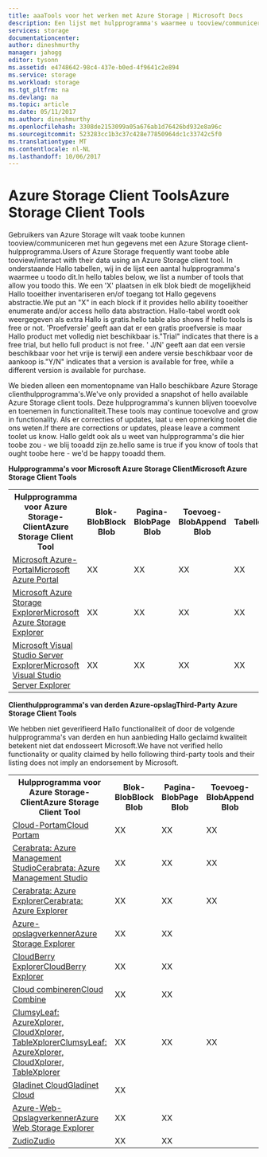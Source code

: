 ```yaml
---
title: aaaTools voor het werken met Azure Storage | Microsoft Docs
description: Een lijst met hulpprogramma's waarmee u tooview/communiceren met uw Azure Storage-gegevens.
services: storage
documentationcenter: 
author: dineshmurthy
manager: jahogg
editor: tysonn
ms.assetid: e4748642-98c4-437e-b0ed-4f9641c2e894
ms.service: storage
ms.workload: storage
ms.tgt_pltfrm: na
ms.devlang: na
ms.topic: article
ms.date: 05/11/2017
ms.author: dineshmurthy
ms.openlocfilehash: 3308de2153099a05a676ab1d76426bd932e8a96c
ms.sourcegitcommit: 523283cc1b3c37c428e77850964dc1c33742c5f0
ms.translationtype: MT
ms.contentlocale: nl-NL
ms.lasthandoff: 10/06/2017
---
```

# <a name="azure-storage-client-tools"></a><span data-ttu-id="9e090-103">Azure Storage Client Tools</span><span class="sxs-lookup"><span data-stu-id="9e090-103">Azure Storage Client Tools</span></span>
<span data-ttu-id="9e090-104">Gebruikers van Azure Storage wilt vaak toobe kunnen tooview/communiceren met hun gegevens met een Azure Storage client-hulpprogramma.</span><span class="sxs-lookup"><span data-stu-id="9e090-104">Users of Azure Storage frequently want toobe able tooview/interact with their data using an Azure Storage client tool.</span></span> <span data-ttu-id="9e090-105">In onderstaande Hallo tabellen, wij in de lijst een aantal hulpprogramma's waarmee u toodo dit.</span><span class="sxs-lookup"><span data-stu-id="9e090-105">In hello tables below, we list a number of tools that allow you toodo this.</span></span> <span data-ttu-id="9e090-106">We een 'X' plaatsen in elk blok biedt de mogelijkheid Hallo tooeither inventariseren en/of toegang tot Hallo gegevens abstractie.</span><span class="sxs-lookup"><span data-stu-id="9e090-106">We put an "X" in each block if it provides hello ability tooeither enumerate and/or access hello data abstraction.</span></span> <span data-ttu-id="9e090-107">Hallo-tabel wordt ook weergegeven als extra Hallo is gratis.</span><span class="sxs-lookup"><span data-stu-id="9e090-107">hello table also shows if hello tools is free or not.</span></span> <span data-ttu-id="9e090-108">'Proefversie' geeft aan dat er een gratis proefversie is maar Hallo product met volledig niet beschikbaar is.</span><span class="sxs-lookup"><span data-stu-id="9e090-108">"Trial" indicates that there is a free trial, but hello full product is not free.</span></span> <span data-ttu-id="9e090-109">' J/N' geeft aan dat een versie beschikbaar voor het vrije is terwijl een andere versie beschikbaar voor de aankoop is.</span><span class="sxs-lookup"><span data-stu-id="9e090-109">"Y/N" indicates that a version is available for free, while a different version is available for purchase.</span></span>

<span data-ttu-id="9e090-110">We bieden alleen een momentopname van Hallo beschikbare Azure Storage clienthulpprogramma's.</span><span class="sxs-lookup"><span data-stu-id="9e090-110">We've only provided a snapshot of hello available Azure Storage client tools.</span></span> <span data-ttu-id="9e090-111">Deze hulpprogramma's kunnen blijven tooevolve en toenemen in functionaliteit.</span><span class="sxs-lookup"><span data-stu-id="9e090-111">These tools may continue tooevolve and grow in functionality.</span></span> <span data-ttu-id="9e090-112">Als er correcties of updates, laat u een opmerking toolet die ons weten.</span><span class="sxs-lookup"><span data-stu-id="9e090-112">If there are corrections or updates, please leave a comment toolet us know.</span></span> <span data-ttu-id="9e090-113">Hallo geldt ook als u weet van hulpprogramma's die hier toobe zou - we blij tooadd zijn ze.</span><span class="sxs-lookup"><span data-stu-id="9e090-113">hello same is true if you know of tools that ought toobe here - we'd be happy tooadd them.</span></span>

<span data-ttu-id="9e090-114">**Hulpprogramma's voor Microsoft Azure Storage Client**</span><span class="sxs-lookup"><span data-stu-id="9e090-114">**Microsoft Azure Storage Client Tools**</span></span>

<table>
  <tr>
    <th rowspan="2"><span data-ttu-id="9e090-115">Hulpprogramma voor Azure Storage-Client</span><span class="sxs-lookup"><span data-stu-id="9e090-115">Azure Storage Client Tool</span></span></th>
    <th rowspan="2"><span data-ttu-id="9e090-116">Blok-Blob</span><span class="sxs-lookup"><span data-stu-id="9e090-116">Block Blob</span></span></th>
    <th rowspan="2"><span data-ttu-id="9e090-117">Pagina-Blob</span><span class="sxs-lookup"><span data-stu-id="9e090-117">Page Blob</span></span></th>
    <th rowspan="2"><span data-ttu-id="9e090-118">Toevoeg-Blob</span><span class="sxs-lookup"><span data-stu-id="9e090-118">Append Blob</span></span></th>
    <th rowspan="2"><span data-ttu-id="9e090-119">Tabellen</span><span class="sxs-lookup"><span data-stu-id="9e090-119">Tables</span></span></th>
    <th rowspan="2"><span data-ttu-id="9e090-120">Wachtrijen</span><span class="sxs-lookup"><span data-stu-id="9e090-120">Queues</span></span></th>
    <th rowspan="2"><span data-ttu-id="9e090-121">Bestanden</span><span class="sxs-lookup"><span data-stu-id="9e090-121">Files</span></span></th>
    <th rowspan="2"><span data-ttu-id="9e090-122">Gratis</span><span class="sxs-lookup"><span data-stu-id="9e090-122">Free</span></span></th>
    <th colspan="4"><span data-ttu-id="9e090-123">Platform</span><span class="sxs-lookup"><span data-stu-id="9e090-123">Platform</span></span></th>
  </tr>
  <tr>
    <td><span data-ttu-id="9e090-124">Web</span><span class="sxs-lookup"><span data-stu-id="9e090-124">Web</span></span></td>
    <td><span data-ttu-id="9e090-125">Windows</span><span class="sxs-lookup"><span data-stu-id="9e090-125">Windows</span></span></td>
    <td><span data-ttu-id="9e090-126">OSX</span><span class="sxs-lookup"><span data-stu-id="9e090-126">OSX</span></span></td>
    <td><span data-ttu-id="9e090-127">Linux</span><span class="sxs-lookup"><span data-stu-id="9e090-127">Linux</span></span></td>
  </tr>
  <tr>
    <td><span data-ttu-id="9e090-128"><a href="https://azure.microsoft.com/features/azure-portal/">Microsoft Azure-Portal</a></span><span class="sxs-lookup"><span data-stu-id="9e090-128"><a href="https://azure.microsoft.com/features/azure-portal/">Microsoft Azure Portal</a></span></span></td>
    <td><span data-ttu-id="9e090-129">X</span><span class="sxs-lookup"><span data-stu-id="9e090-129">X</span></span></td>
    <td><span data-ttu-id="9e090-130">X</span><span class="sxs-lookup"><span data-stu-id="9e090-130">X</span></span></td>
    <td><span data-ttu-id="9e090-131">X</span><span class="sxs-lookup"><span data-stu-id="9e090-131">X</span></span></td>
    <td><span data-ttu-id="9e090-132">X</span><span class="sxs-lookup"><span data-stu-id="9e090-132">X</span></span></td>
    <td><span data-ttu-id="9e090-133">X</span><span class="sxs-lookup"><span data-stu-id="9e090-133">X</span></span></td>
    <td><span data-ttu-id="9e090-134">X</span><span class="sxs-lookup"><span data-stu-id="9e090-134">X</span></span></td>
    <td><span data-ttu-id="9e090-135">J</span><span class="sxs-lookup"><span data-stu-id="9e090-135">Y</span></span></td>
    <td><span data-ttu-id="9e090-136">X</span><span class="sxs-lookup"><span data-stu-id="9e090-136">X</span></span></td>
    <td></td>
    <td></td>
    <td></td>
  </tr>
  <tr>
    <td><span data-ttu-id="9e090-137"><a href="http://storageexplorer.com/">Microsoft Azure Storage Explorer</a></span><span class="sxs-lookup"><span data-stu-id="9e090-137"><a href="http://storageexplorer.com/">Microsoft Azure Storage Explorer</a></span></span></td>
    <td><span data-ttu-id="9e090-138">X</span><span class="sxs-lookup"><span data-stu-id="9e090-138">X</span></span></td>
    <td><span data-ttu-id="9e090-139">X</span><span class="sxs-lookup"><span data-stu-id="9e090-139">X</span></span></td>
    <td><span data-ttu-id="9e090-140">X</span><span class="sxs-lookup"><span data-stu-id="9e090-140">X</span></span></td>
    <td><span data-ttu-id="9e090-141">X</span><span class="sxs-lookup"><span data-stu-id="9e090-141">X</span></span></td>
    <td><span data-ttu-id="9e090-142">X</span><span class="sxs-lookup"><span data-stu-id="9e090-142">X</span></span></td>
    <td><span data-ttu-id="9e090-143">X</span><span class="sxs-lookup"><span data-stu-id="9e090-143">X</span></span></td>
    <td><span data-ttu-id="9e090-144">J</span><span class="sxs-lookup"><span data-stu-id="9e090-144">Y</span></span></td>
    <td></td>
    <td><span data-ttu-id="9e090-145">X</span><span class="sxs-lookup"><span data-stu-id="9e090-145">X</span></span></td>
    <td><span data-ttu-id="9e090-146">X</span><span class="sxs-lookup"><span data-stu-id="9e090-146">X</span></span></td>
    <td><span data-ttu-id="9e090-147">X</span><span class="sxs-lookup"><span data-stu-id="9e090-147">X</span></span></td>
  </tr>
  <tr>
    <td><span data-ttu-id="9e090-148"><a href="https://www.visualstudio.com/features/azure-tools-vs.aspx">Microsoft Visual Studio Server Explorer</a></span><span class="sxs-lookup"><span data-stu-id="9e090-148"><a href="https://www.visualstudio.com/features/azure-tools-vs.aspx">Microsoft Visual Studio Server Explorer</a></span></span></td>
    <td><span data-ttu-id="9e090-149">X</span><span class="sxs-lookup"><span data-stu-id="9e090-149">X</span></span></td>
    <td><span data-ttu-id="9e090-150">X</span><span class="sxs-lookup"><span data-stu-id="9e090-150">X</span></span></td>
    <td><span data-ttu-id="9e090-151">X</span><span class="sxs-lookup"><span data-stu-id="9e090-151">X</span></span></td>
    <td><span data-ttu-id="9e090-152">X</span><span class="sxs-lookup"><span data-stu-id="9e090-152">X</span></span></td>
    <td><span data-ttu-id="9e090-153">X</span><span class="sxs-lookup"><span data-stu-id="9e090-153">X</span></span></td>
    <td></td>
    <td><span data-ttu-id="9e090-154">J</span><span class="sxs-lookup"><span data-stu-id="9e090-154">Y</span></span></td>
    <td></td>
    <td><span data-ttu-id="9e090-155">X</span><span class="sxs-lookup"><span data-stu-id="9e090-155">X</span></span></td>
    <td></td>
    <td></td>
  </tr>
</table>

<span data-ttu-id="9e090-156">**Clienthulpprogramma's van derden Azure-opslag**</span><span class="sxs-lookup"><span data-stu-id="9e090-156">**Third-Party Azure Storage Client Tools**</span></span>

<span data-ttu-id="9e090-157">We hebben niet geverifieerd Hallo functionaliteit of door de volgende hulpprogramma's van derden en hun aanbieding Hallo geclaimd kwaliteit betekent niet dat endosseert Microsoft.</span><span class="sxs-lookup"><span data-stu-id="9e090-157">We have not verified hello functionality or quality claimed by hello following third-party tools and their listing does not imply an endorsement by Microsoft.</span></span>

<table>
  <tr>
    <th rowspan="2"><span data-ttu-id="9e090-158">Hulpprogramma voor Azure Storage-Client</span><span class="sxs-lookup"><span data-stu-id="9e090-158">Azure Storage Client Tool</span></span></th>
    <th rowspan="2"><span data-ttu-id="9e090-159">Blok-Blob</span><span class="sxs-lookup"><span data-stu-id="9e090-159">Block Blob</span></span></th>
    <th rowspan="2"><span data-ttu-id="9e090-160">Pagina-Blob</span><span class="sxs-lookup"><span data-stu-id="9e090-160">Page Blob</span></span></th>
    <th rowspan="2"><span data-ttu-id="9e090-161">Toevoeg-Blob</span><span class="sxs-lookup"><span data-stu-id="9e090-161">Append Blob</span></span></th>
    <th rowspan="2"><span data-ttu-id="9e090-162">Tabellen</span><span class="sxs-lookup"><span data-stu-id="9e090-162">Tables</span></span></th>
    <th rowspan="2"><span data-ttu-id="9e090-163">Wachtrijen</span><span class="sxs-lookup"><span data-stu-id="9e090-163">Queues</span></span></th>
    <th rowspan="2"><span data-ttu-id="9e090-164">Bestanden</span><span class="sxs-lookup"><span data-stu-id="9e090-164">Files</span></span></th>
    <th rowspan="2"><span data-ttu-id="9e090-165">Gratis</span><span class="sxs-lookup"><span data-stu-id="9e090-165">Free</span></span></th>
    <th colspan="4"><span data-ttu-id="9e090-166">Platform</span><span class="sxs-lookup"><span data-stu-id="9e090-166">Platform</span></span></th>
  </tr>
  <tr>
    <td><span data-ttu-id="9e090-167">Web</span><span class="sxs-lookup"><span data-stu-id="9e090-167">Web</span></span></td>
    <td><span data-ttu-id="9e090-168">Windows</span><span class="sxs-lookup"><span data-stu-id="9e090-168">Windows</span></span></td>
    <td><span data-ttu-id="9e090-169">OSX</span><span class="sxs-lookup"><span data-stu-id="9e090-169">OSX</span></span></td>
    <td><span data-ttu-id="9e090-170">Linux</span><span class="sxs-lookup"><span data-stu-id="9e090-170">Linux</span></span></td>
  </tr>
  <tr>
    <td><span data-ttu-id="9e090-171"><a href="http://www.cloudportam.com/">Cloud-Portam</a></span><span class="sxs-lookup"><span data-stu-id="9e090-171"><a href="http://www.cloudportam.com/">Cloud Portam</a></span></span></td>
    <td><span data-ttu-id="9e090-172">X</span><span class="sxs-lookup"><span data-stu-id="9e090-172">X</span></span></td>
    <td><span data-ttu-id="9e090-173">X</span><span class="sxs-lookup"><span data-stu-id="9e090-173">X</span></span></td>
    <td><span data-ttu-id="9e090-174">X</span><span class="sxs-lookup"><span data-stu-id="9e090-174">X</span></span></td>
    <td><span data-ttu-id="9e090-175">X</span><span class="sxs-lookup"><span data-stu-id="9e090-175">X</span></span></td>
    <td><span data-ttu-id="9e090-176">X</span><span class="sxs-lookup"><span data-stu-id="9e090-176">X</span></span></td>
    <td><span data-ttu-id="9e090-177">X</span><span class="sxs-lookup"><span data-stu-id="9e090-177">X</span></span></td>
    <td><span data-ttu-id="9e090-178">Proefversie</span><span class="sxs-lookup"><span data-stu-id="9e090-178">Trial</span></span></td>
    <td><span data-ttu-id="9e090-179">X</span><span class="sxs-lookup"><span data-stu-id="9e090-179">X</span></span></td>
    <td></td>
    <td></td>
    <td></td>
  </tr>
  <tr>
    <td><span data-ttu-id="9e090-180"><a href="http://www.cerebrata.com/products/azure-management-studio/introduction">Cerabrata: Azure Management Studio</a></span><span class="sxs-lookup"><span data-stu-id="9e090-180"><a href="http://www.cerebrata.com/products/azure-management-studio/introduction">Cerabrata: Azure Management Studio</a></span></span></td>
    <td><span data-ttu-id="9e090-181">X</span><span class="sxs-lookup"><span data-stu-id="9e090-181">X</span></span></td>
    <td><span data-ttu-id="9e090-182">X</span><span class="sxs-lookup"><span data-stu-id="9e090-182">X</span></span></td>
    <td><span data-ttu-id="9e090-183">X</span><span class="sxs-lookup"><span data-stu-id="9e090-183">X</span></span></td>
    <td><span data-ttu-id="9e090-184">X</span><span class="sxs-lookup"><span data-stu-id="9e090-184">X</span></span></td>
    <td><span data-ttu-id="9e090-185">X</span><span class="sxs-lookup"><span data-stu-id="9e090-185">X</span></span></td>
    <td><span data-ttu-id="9e090-186">X</span><span class="sxs-lookup"><span data-stu-id="9e090-186">X</span></span></td>
    <td><span data-ttu-id="9e090-187">Proefversie</span><span class="sxs-lookup"><span data-stu-id="9e090-187">Trial</span></span></td>
    <td></td>
    <td><span data-ttu-id="9e090-188">X</span><span class="sxs-lookup"><span data-stu-id="9e090-188">X</span></span></td>
    <td></td>
    <td></td>
  </tr>
  <tr>
    <td><span data-ttu-id="9e090-189"><a href="http://www.cerebrata.com/products/azure-explorer/introduction">Cerabrata: Azure Explorer</a></span><span class="sxs-lookup"><span data-stu-id="9e090-189"><a href="http://www.cerebrata.com/products/azure-explorer/introduction">Cerabrata: Azure Explorer</a></span></span></td>
    <td><span data-ttu-id="9e090-190">X</span><span class="sxs-lookup"><span data-stu-id="9e090-190">X</span></span></td>
    <td><span data-ttu-id="9e090-191">X</span><span class="sxs-lookup"><span data-stu-id="9e090-191">X</span></span></td>
    <td><span data-ttu-id="9e090-192">X</span><span class="sxs-lookup"><span data-stu-id="9e090-192">X</span></span></td>
    <td></td>
    <td></td>
    <td><span data-ttu-id="9e090-193">X</span><span class="sxs-lookup"><span data-stu-id="9e090-193">X</span></span></td>
    <td><span data-ttu-id="9e090-194">J</span><span class="sxs-lookup"><span data-stu-id="9e090-194">Y</span></span></td>
    <td></td>
    <td><span data-ttu-id="9e090-195">X</span><span class="sxs-lookup"><span data-stu-id="9e090-195">X</span></span></td>
    <td></td>
    <td></td>
  </tr>
  <tr>
    <td><span data-ttu-id="9e090-196"><a href="https://github.com/sebagomez/azurestorageexplorer">Azure-opslagverkenner</a></span><span class="sxs-lookup"><span data-stu-id="9e090-196"><a href="https://github.com/sebagomez/azurestorageexplorer">Azure Storage Explorer</a></span></span></td>
    <td><span data-ttu-id="9e090-197">X</span><span class="sxs-lookup"><span data-stu-id="9e090-197">X</span></span></td>
    <td><span data-ttu-id="9e090-198">X</span><span class="sxs-lookup"><span data-stu-id="9e090-198">X</span></span></td>
    <td></td>
    <td><span data-ttu-id="9e090-199">X</span><span class="sxs-lookup"><span data-stu-id="9e090-199">X</span></span></td>
    <td><span data-ttu-id="9e090-200">X</span><span class="sxs-lookup"><span data-stu-id="9e090-200">X</span></span></td>
    <td></td>
    <td><span data-ttu-id="9e090-201">J</span><span class="sxs-lookup"><span data-stu-id="9e090-201">Y</span></span></td>
    <td></td>
    <td><span data-ttu-id="9e090-202">X</span><span class="sxs-lookup"><span data-stu-id="9e090-202">X</span></span></td>
    <td></td>
    <td></td>
  </tr>
  <tr>
    <td><span data-ttu-id="9e090-203"><a href="http://www.cloudberrylab.com/free-microsoft-azure-explorer.aspx">CloudBerry Explorer</a></span><span class="sxs-lookup"><span data-stu-id="9e090-203"><a href="http://www.cloudberrylab.com/free-microsoft-azure-explorer.aspx">CloudBerry Explorer</a></span></span></td>
    <td><span data-ttu-id="9e090-204">X</span><span class="sxs-lookup"><span data-stu-id="9e090-204">X</span></span></td>
    <td><span data-ttu-id="9e090-205">X</span><span class="sxs-lookup"><span data-stu-id="9e090-205">X</span></span></td>
    <td></td>
    <td></td>
    <td></td>
    <td><span data-ttu-id="9e090-206">X</span><span class="sxs-lookup"><span data-stu-id="9e090-206">X</span></span></td>
    <td><span data-ttu-id="9e090-207">J/N</span><span class="sxs-lookup"><span data-stu-id="9e090-207">Y/N</span></span></td>
    <td></td>
    <td><span data-ttu-id="9e090-208">X</span><span class="sxs-lookup"><span data-stu-id="9e090-208">X</span></span></td>
    <td></td>
    <td></td>
  </tr>
  <tr>
    <td><span data-ttu-id="9e090-209"><a href="http://www.gapotchenko.com/cloudcombine">Cloud combineren</a></span><span class="sxs-lookup"><span data-stu-id="9e090-209"><a href="http://www.gapotchenko.com/cloudcombine">Cloud Combine</a></span></span></td>
    <td><span data-ttu-id="9e090-210">X</span><span class="sxs-lookup"><span data-stu-id="9e090-210">X</span></span></td>
    <td><span data-ttu-id="9e090-211">X</span><span class="sxs-lookup"><span data-stu-id="9e090-211">X</span></span></td>
    <td></td>
    <td><span data-ttu-id="9e090-212">X</span><span class="sxs-lookup"><span data-stu-id="9e090-212">X</span></span></td>
    <td><span data-ttu-id="9e090-213">X</span><span class="sxs-lookup"><span data-stu-id="9e090-213">X</span></span></td>
    <td></td>
    <td><span data-ttu-id="9e090-214">Proefversie</span><span class="sxs-lookup"><span data-stu-id="9e090-214">Trial</span></span></td>
    <td></td>
    <td><span data-ttu-id="9e090-215">X</span><span class="sxs-lookup"><span data-stu-id="9e090-215">X</span></span></td>
    <td></td>
    <td></td>
  </tr>
  <tr>
    <td><span data-ttu-id="9e090-216"><a href="http://clumsyleaf.com">ClumsyLeaf: AzureXplorer, CloudXplorer, TableXplorer</a></span><span class="sxs-lookup"><span data-stu-id="9e090-216"><a href="http://clumsyleaf.com">ClumsyLeaf: AzureXplorer, CloudXplorer, TableXplorer</a></span></span></td>
    <td><span data-ttu-id="9e090-217">X</span><span class="sxs-lookup"><span data-stu-id="9e090-217">X</span></span></td>
    <td><span data-ttu-id="9e090-218">X</span><span class="sxs-lookup"><span data-stu-id="9e090-218">X</span></span></td>
    <td><span data-ttu-id="9e090-219">X</span><span class="sxs-lookup"><span data-stu-id="9e090-219">X</span></span></td>
    <td><span data-ttu-id="9e090-220">X</span><span class="sxs-lookup"><span data-stu-id="9e090-220">X</span></span></td>
    <td><span data-ttu-id="9e090-221">X</span><span class="sxs-lookup"><span data-stu-id="9e090-221">X</span></span></td>
    <td><span data-ttu-id="9e090-222">X</span><span class="sxs-lookup"><span data-stu-id="9e090-222">X</span></span></td>
    <td><span data-ttu-id="9e090-223">J</span><span class="sxs-lookup"><span data-stu-id="9e090-223">Y</span></span></td>
    <td></td>
    <td><span data-ttu-id="9e090-224">X</span><span class="sxs-lookup"><span data-stu-id="9e090-224">X</span></span></td>
    <td></td>
    <td></td>
  </tr>
  <tr>
    <td><span data-ttu-id="9e090-225"><a href="http://www.gladinet.com/Azure-Storage/index.htm">Gladinet Cloud</a></span><span class="sxs-lookup"><span data-stu-id="9e090-225"><a href="http://www.gladinet.com/Azure-Storage/index.htm">Gladinet Cloud</a></span></span></td>
    <td><span data-ttu-id="9e090-226">X</span><span class="sxs-lookup"><span data-stu-id="9e090-226">X</span></span></td>
    <td></td>
    <td></td>
    <td></td>
    <td></td>
    <td></td>
    <td><span data-ttu-id="9e090-227">Proefversie</span><span class="sxs-lookup"><span data-stu-id="9e090-227">Trial</span></span></td>
    <td></td>
    <td><span data-ttu-id="9e090-228">X</span><span class="sxs-lookup"><span data-stu-id="9e090-228">X</span></span></td>
    <td></td>
    <td></td>
  </tr>
  <tr>
    <td><span data-ttu-id="9e090-229"><a href="http://storageexplorer.codeplex.com/">Azure-Web-Opslagverkenner</a></span><span class="sxs-lookup"><span data-stu-id="9e090-229"><a href="http://storageexplorer.codeplex.com/">Azure Web Storage Explorer</a></span></span></td>
    <td><span data-ttu-id="9e090-230">X</span><span class="sxs-lookup"><span data-stu-id="9e090-230">X</span></span></td>
    <td><span data-ttu-id="9e090-231">X</span><span class="sxs-lookup"><span data-stu-id="9e090-231">X</span></span></td>
    <td></td>
    <td><span data-ttu-id="9e090-232">X</span><span class="sxs-lookup"><span data-stu-id="9e090-232">X</span></span></td>
    <td><span data-ttu-id="9e090-233">X</span><span class="sxs-lookup"><span data-stu-id="9e090-233">X</span></span></td>
    <td></td>
    <td><span data-ttu-id="9e090-234">J</span><span class="sxs-lookup"><span data-stu-id="9e090-234">Y</span></span></td>
    <td><span data-ttu-id="9e090-235">X</span><span class="sxs-lookup"><span data-stu-id="9e090-235">X</span></span></td>
    <td></td>
    <td></td>
    <td></td>
  </tr>
  <tr>
    <td><span data-ttu-id="9e090-236"><a href="https://zudio.co/">Zudio</a></span><span class="sxs-lookup"><span data-stu-id="9e090-236"><a href="https://zudio.co/">Zudio</a></span></span></td>
    <td><span data-ttu-id="9e090-237">X</span><span class="sxs-lookup"><span data-stu-id="9e090-237">X</span></span></td>
    <td><span data-ttu-id="9e090-238">X</span><span class="sxs-lookup"><span data-stu-id="9e090-238">X</span></span></td>
    <td></td>
    <td><span data-ttu-id="9e090-239">X</span><span class="sxs-lookup"><span data-stu-id="9e090-239">X</span></span></td>
    <td><span data-ttu-id="9e090-240">X</span><span class="sxs-lookup"><span data-stu-id="9e090-240">X</span></span></td>
    <td><span data-ttu-id="9e090-241">X</span><span class="sxs-lookup"><span data-stu-id="9e090-241">X</span></span></td>
    <td><span data-ttu-id="9e090-242">Proefversie</span><span class="sxs-lookup"><span data-stu-id="9e090-242">Trial</span></span></td>
    <td><span data-ttu-id="9e090-243">X</span><span class="sxs-lookup"><span data-stu-id="9e090-243">X</span></span></td>
    <td></td>
    <td></td>
    <td></td>
  </tr>
</table>
